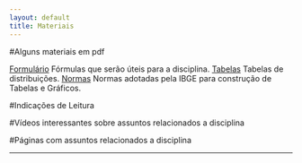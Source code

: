 ```yaml
---
layout: default
title: Materiais
---
```


#Alguns materiais em pdf

[Formulário][formulario] Fórmulas que serão úteis para a disciplina.
[Tabelas][tabelas] Tabelas de distribuições.
[Normas][normas] Normas adotadas pela IBGE para construção de Tabelas e Gráficos. 

#Indicações de Leitura
 
 
#Vídeos interessantes sobre assuntos relacionados a disciplina

#Páginas com assuntos relacionados a disciplina



---

[formulario]: https://rawgit.com/maf105/maf105.github.io/master/Materiais/formulario.pdf
[tabelas]: https://rawgit.com/maf105/maf105.github.io/master/Materiais/tabelasEST.pdf
[normas]: https://rawgit.com/maf105/maf105.github.io/master/Materiais/normas_tabelasgraficoS.PDF